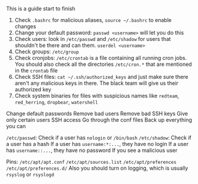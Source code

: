 This is a guide start to finish

1. Check `.bashrc` for malicious aliases, `source ~/.bashrc` to enable changes
2. Change your default password: `passwd <username>` will let you do this
3. Check users: look in `/etc/passwd` and `/etc/shadow` for users that shouldn't be there and can them. `userdel <username>`
4. Check groups: `/etc/group`
5. Check cronjobs: `/etc/crontab` is a file containing all running cron jobs. You should also check all the directories `/etc/cron.*` that are mentioned in the `crontab` file
6. Check SSH files: `cat ~/.ssh/authorized_keys` and just make sure there aren't any malicious keys in there. The black team will give us their authorized key
7. Check system binaries for files with suspicious names like `redteam`, `red_herring`, `dropbear`, `watershell`


Change default passwords
Remove bad users
Remove bad SSH keys
Give only certain users SSH access
Go through the conf files
Back up everything you can

`/etc/passwd`: Check if a user has `nologin` or `/bin/bash`
`/etc/shadow`: Check if a user has a hash
	If a user has `username:*:...`, they have no login
	If a user has `username::...`, they have no password
If you see a malicious user 

Pins: `/etc/apt/apt.conf` `/etc/apt/sources.list` `/etc/apt/preferences` `/etc/apt/preferences.d/`
Also you should turn on logging, which is usually `rsyslog` or `rsyslogd`
